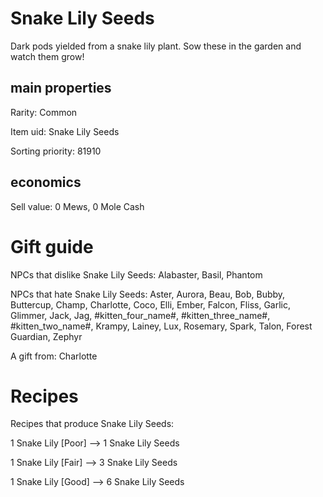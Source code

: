 # Snake Lily Seeds

Dark pods yielded from a snake lily plant. Sow these in the garden and watch them grow!

## main properties

Rarity: Common

Item uid: Snake Lily Seeds

Sorting priority: 81910

## economics

Sell value: 0 Mews, 0 Mole Cash

# Gift guide

NPCs that dislike Snake Lily Seeds: Alabaster, Basil, Phantom

NPCs that hate Snake Lily Seeds: Aster, Aurora, Beau, Bob, Bubby, Buttercup, Champ, Charlotte, Coco, Elli, Ember, Falcon, Fliss, Garlic, Glimmer, Jack, Jag, #kitten_four_name#, #kitten_three_name#, #kitten_two_name#, Krampy, Lainey, Lux, Rosemary, Spark, Talon, Forest Guardian, Zephyr

A gift from: Charlotte

# Recipes

Recipes that produce Snake Lily Seeds:

1 Snake Lily [Poor] --> 1 Snake Lily Seeds

1 Snake Lily [Fair] --> 3 Snake Lily Seeds

1 Snake Lily [Good] --> 6 Snake Lily Seeds